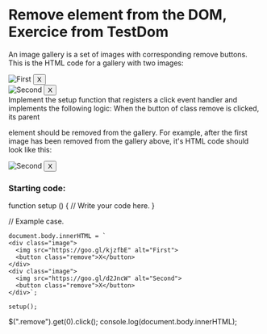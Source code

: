 # Remove element from the DOM, Exercice from TestDom

An image gallery is a set of images with corresponding remove buttons. This is the HTML code for a gallery with two images:

<div class="image">
  <img src="https://goo.gl/kjzfbE" alt="First">
  <button class="remove">X</button>
</div>
<div class="image">
  <img src="https://goo.gl/d2JncW" alt="Second">
  <button class="remove">X</button>
</div>
Implement the setup function that registers a click event handler and implements the following logic: When the button of class remove is clicked, its parent

element should be removed from the gallery.
For example, after the first image has been removed from the gallery above, it's HTML code should look like this:

<div class="image">
  <img src="https://goo.gl/d2JncW" alt="Second">
  <button class="remove">X</button>
</div>

### Starting code:

function setup () {
  // Write your code here.
}

// Example case.
```
document.body.innerHTML = `
<div class="image">
  <img src="https://goo.gl/kjzfbE" alt="First">
  <button class="remove">X</button>
</div>
<div class="image">
  <img src="https://goo.gl/d2JncW" alt="Second">
  <button class="remove">X</button>
</div>`;

setup();
```

$(".remove").get(0).click();
console.log(document.body.innerHTML);
